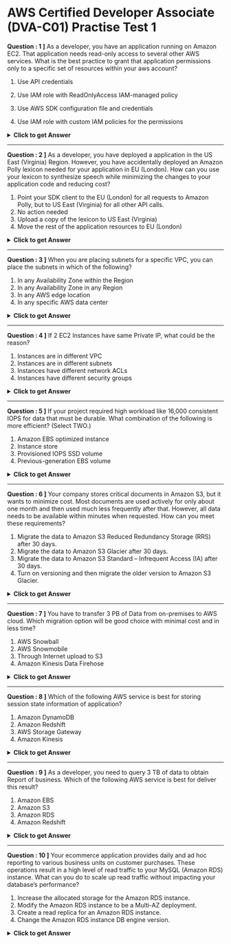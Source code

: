# AWS Certified Developer Associate (DVA-C01) Practise Test 1 #


**Question : 1 ]** As a developer, you have an application running on Amazon EC2. That application needs read-only access to several other AWS services. What is the best practice to grant that application permissions only to a specific set of resources within your aws account?

  1. Use API credentials
  
  2. Use IAM role with ReadOnlyAccess IAM-managed policy
  
  3. Use AWS SDK configuration file and credentials
  
  4. Use IAM role with custom IAM policies for the permissions

 <details>
  <summary><b>Click to get Answer</b></summary>
   <p><b>Option 4</b>. Use the custom IAM policy to configure the permissions to a specific set of resources in your account. The ReadOnlyAccess IAM policy restricts write access but grants access to all resources within your account. AWS account credentials are unrestricted. Policies do not go in an SDK configuration file. They are enforced by AWS on the backend.</p>
 </details>

----

**Question : 2 ]** As a developer, you have deployed a application in the US East (Virginia) Region. However, you have accidentally deployed an Amazon Polly lexicon needed for your application in EU (London). How can you use your lexicon to synthesize speech while minimizing the changes to your application code and reducing cost?

  1. Point your SDK client to the EU (London) for all requests to Amazon Polly, but to US East (Virginia) for all other API calls.
  2. No action needed
  3. Upload a copy of the lexicon to US East (Virginia)
  4. Move the rest of the application resources to EU (London)

<details>
   <summary><b>Click to get Answer</b></summary>
<p><b>Option 3.</b> This is the simplest approach because only a single resource is in the wrong Region. Option 1 is a possible approach, but it is not the simplest approach because it introduces cross-region calls that may increase latency and cross-region data transfer pricing.</p>
 </details>

----

**Question : 3 ]** When you are placing subnets for a specific VPC, you can place the subnets in which of the following? 

  1. In any Availability Zone within the Region
  2. In any Availability Zone in any Region
  3. In any AWS edge location
  4. In any specific AWS data center
  
<details>
   <summary><b>Click to get Answer</b></summary>
<p><b>Option 1.</b> Each Amazon VPC is placed in a specific Region and can span all the Availability Zones within that Region. Option 2 is incorrect because a subnet must be placed within the Region for the selected VPC. Option 3 is incorrect because edge locations are not available for subnets, and option 4 is incorrect because you cannot choose specific data centers.</p>
 </details>
 
 ----
 
 **Question : 4 ]** If 2 EC2 Instances have same Private IP, what could be the reason?

  1. Instances are in different VPC
  2. Instances are in different subnets
  3. Instances have different network ACLs
  4. Instances have different security groups
  
<details>
   <summary><b>Click to get Answer</b></summary>
<p><b>Option 1.</b> Even though each instance in an Amazon VPC has a unique private IP address, you could assign the same private IP address ranges to multiple Amazon VPCs. Therefore, two instances in two different Amazon VPCs in your account could end up with the same private IP address. Options 2, 3, and 4 are incorrect because within the same Amazon VPC, there is no duplication of private IP addresses.</p>
 </details>

----

**Question : 5 ]** If your project required high workload like 16,000 consistent IOPS for data that must be durable. What combination of the following is more efficient? (Select TWO.)

  1. Amazon EBS optimized instance
  2. Instance store
  3. Provisioned IOPS SSD volume
  4. Previous-generation EBS volume
  
<details>
   <summary><b>Click to get Answer</b></summary>
<p><b>Option 1 and 3</b> Amazon EBS optimized instances reserve network bandwidth on the instance for I/O, and Provisioned IOPS SSD volumes provide the highest consistent IOPS. Option 2 is incorrect because instance store is not durable. Option 4 is incorrect because a previous-generation EBS volume offers an average of 100 IOPS.</p>
 </details>

----

**Question : 6 ]** Your company stores critical documents in Amazon S3, but it wants to minimize cost. Most documents are used actively for only about one month and then used much less frequently after that. However, all data needs to be available within minutes when requested. How can you meet these requirements?

  1. Migrate the data to Amazon S3 Reduced Redundancy Storage (RRS) after 30 days.
  2. Migrate the data to Amazon S3 Glacier after 30 days.
  3. Migrate the data to Amazon S3 Standard – Infrequent Access (IA) after 30 days.
  4. Turn on versioning and then migrate the older version to Amazon S3 Glacier.
  
<details>
	<summary><b>Click to get Answer</b></summary>
	<p><b>Option 3</b> Migrating the data to Amazon S3 Standard-IA after 30 days using a lifecycle policy is correct. The lifecycle policy will automatically change the storage class for objects aged over 30 days. The Standard-IA storage class is for data that is accessed less frequently, but still requires rapid access when needed. It offers the same high durability, high throughput, and low latency of Standard, with a lower per gigabyte storage price and per gigabyte retrieval fee. Option 1 is incorrect because RRS provides a lower level of redundancy. The question did not state that the customer is willing to reduce the redundancy level of the data, and RRS does not replicate objects as many times as standard Amazon S3 storage. This storage option enables customers to store noncritical, reproducible data. Option 2 is incorrect because the fastest retrieval option for Amazon S3 Glacier is typically 3–5 hours. The customer requires retrieval in minutes. Option 4 is incorrect. Versioning will increase the number of files if new versions of files are being uploaded, which will increase cost. The question did not mention a need for multiple versions of files.</p>
</details>

----

**Question : 7 ]** You have to transfer 3 PB of Data from on-premises to AWS cloud. Which migration option will be good choice with minimal cost and in less time?

  1. AWS Snowball
  2. AWS Snowmobile
  3. Through Internet upload to S3
  4. Amazon Kinesis Data Firehose

<details>
	<summary><b>Click to get Answer</b></summary>
	<p><b>Option 1</b> Option 2 is incorrect. You could use Snowmobile, but that would not be as cost effective because it is meant to be used for datasets of 10 PB or more. Option 3 is incorrect because uploading files directly over the Internet to Amazon S3 would take many months and would be using your on-premises bandwidth. Option 4 is incorrect because Amazon Kinesis Data Firehose would still be transferring over the internet and take months to complete while using your on-premises bandwidth. </p>
</details>

----

**Question : 8 ]** Which of the following AWS service is best for storing session state information of application?

  1. Amazon DynamoDB
  2. Amazon Redshift
  3. AWS Storage Gateway
  4. Amazon Kinesis

<details>
	<summary><b>Click to get Answer</b></summary>
	<p><b>Option 1</b> DynamoDB is a NoSQL database store that is a good alternative because of its scalability, high availability, and durability characteristics. Many platforms provide open source, drop-in replacement libraries that enable you to store native sessions in DynamoDB. DynamoDB is a suitable candidate for a session storage solution in a share-nothing, distributed architecture.</p>
</details>	

----

**Question : 9 ]** As a developer, you need to query 3 TB of data to obtain Report of business. Which of the following AWS service is best for deliver this result?

  1. Amazon EBS
  2. Amazon S3
  3. Amazon RDS
  4. Amazon Redshift
  
<details>
	<summary><b>Click to get Answer</b></summary>
	<p><b>Option 4</b> Amazon Redshift is the best choice for data warehouse workloads that typically span multiple data repositories and are at least 2 TB in size.</p>
</details>	

----

**Question : 10 ]** Your ecommerce application provides daily and ad hoc reporting to various business units on customer purchases. These operations result in a high level of read traffic to your MySQL (Amazon RDS) instance. What can you do to scale up read traffic without impacting your database’s performance?

  1. Increase the allocated storage for the Amazon RDS instance.
  2. Modify the Amazon RDS instance to be a Multi-AZ deployment.
  3. Create a read replica for an Amazon RDS instance.
  4. Change the Amazon RDS instance DB engine version.
  
<details>
	<summary><b>Click to get Answer</b></summary>
	<p><b>Option 3</b> Amazon RDS read replicas provide enhanced performance and durability for Amazon RDS instances. This replication feature makes it easy to scale out elastically beyond the capacity constraints of a single Amazon RDS instance for read-heavy database workloads. You can create one or more replicas of a given source Amazon RDS instance and serve high-volume application read traffic from multiple copies of your data, increasing aggregate read throughput. </p>
</details>	
